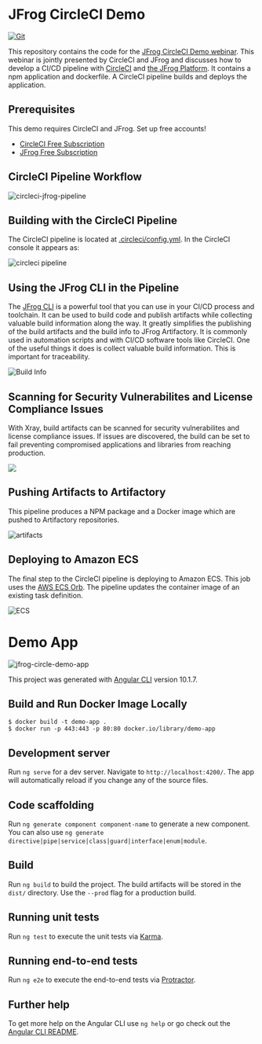# JFrog CircleCI Demo

[![Git](https://app.soluble.cloud/api/v1/public/badges/5524d24a-b822-4779-b4b6-1acd85eb6706.svg?orgId=604336610407)](https://app.soluble.cloud/repos/details/github.com/jefferyfry/jfrog-circle-demo?orgId=604336610407)  

This repository contains the code for the [JFrog CircleCI Demo webinar](https://devops.com/webinars/). This webinar is jointly presented by CircleCI and JFrog and discusses how to develop a CI/CD pipeline with [CircleCI](https://www.circleci.com/) and [the JFrog Platform](https://jfrog.com/platform/). It contains a npm application and dockerfile. A CircleCI pipeline builds and deploys the application.

## Prerequisites
This demo requires CircleCI and JFrog. Set up free accounts!

* [CircleCI Free Subscription](https://circleci.com/pricing/)
* [JFrog Free Subscription](https://jfrog.com/artifactory/start-free/#saas) 

## CircleCI Pipeline Workflow
![circleci-jfrog-pipeline](https://user-images.githubusercontent.com/6440106/108023777-2936ac00-6fd8-11eb-9513-474fa9f97f1f.png)

## Building with the CircleCI Pipeline
The CircleCI pipeline is located at [.circleci/config.yml](.circleci/config.yml). In the CircleCI console it appears as:

![circleci pipeline](https://user-images.githubusercontent.com/6440106/108663117-a2c11500-7484-11eb-8e6c-abeb3d6d302c.png)

## Using the JFrog CLI in the Pipeline
The [JFrog CLI](https://www.jfrog.com/confluence/display/CLI/JFrog+CLI) is a powerful tool that you can use in your CI/CD process and toolchain. It can be used to build code and publish artifacts while collecting valuable build information along the way. It greatly simplifies the publishing of the build artifacts and the build info to JFrog Artifactory. It is commonly used in automation scripts and with CI/CD software tools like CircleCI. One of the useful things it does is collect valuable build information. This is important for traceability.

![Build Info](https://user-images.githubusercontent.com/6440106/108663807-4101aa80-7486-11eb-9306-2d0d024a058f.png)

## Scanning for Security Vulnerabilites and License Compliance Issues
With Xray, build artifacts can be scanned for security vulnerabilites and license compliance issues. If issues are discovered, the build can be set to fail preventing compromised applications and libraries from reaching production.

![](https://user-images.githubusercontent.com/6440106/108664167-09dfc900-7487-11eb-9da9-8a4b97801ecc.png)

## Pushing Artifacts to Artifactory
This pipeline produces a NPM package and a Docker image which are pushed to Artifactory repositories.

![artifacts](https://user-images.githubusercontent.com/6440106/108663244-f5023600-7484-11eb-9070-06c8cc2baa41.png)

## Deploying to Amazon ECS
The final step to the CircleCI pipeline is deploying to Amazon ECS. This job uses the [AWS ECS Orb](https://circleci.com/developer/orbs/orb/circleci/aws-ecs#jobs-update-task-definition). The pipeline updates the container image of an existing task definition.

![ECS](https://user-images.githubusercontent.com/6440106/108663455-76f25f00-7485-11eb-812b-da9bdd7efd74.png)


# Demo App

![jfrog-circle-demo-app](https://user-images.githubusercontent.com/6440106/108022107-c859a480-6fd4-11eb-8d0b-a3203ca83494.png)

This project was generated with [Angular CLI](https://github.com/angular/angular-cli) version 10.1.7.

## Build and Run Docker Image Locally

```
$ docker build -t demo-app . 
$ docker run -p 443:443 -p 80:80 docker.io/library/demo-app
```

## Development server

Run `ng serve` for a dev server. Navigate to `http://localhost:4200/`. The app will automatically reload if you change any of the source files.

## Code scaffolding

Run `ng generate component component-name` to generate a new component. You can also use `ng generate directive|pipe|service|class|guard|interface|enum|module`.

## Build

Run `ng build` to build the project. The build artifacts will be stored in the `dist/` directory. Use the `--prod` flag for a production build.

## Running unit tests

Run `ng test` to execute the unit tests via [Karma](https://karma-runner.github.io).

## Running end-to-end tests

Run `ng e2e` to execute the end-to-end tests via [Protractor](http://www.protractortest.org/).

## Further help

To get more help on the Angular CLI use `ng help` or go check out the [Angular CLI README](https://github.com/angular/angular-cli/blob/master/README.md).

